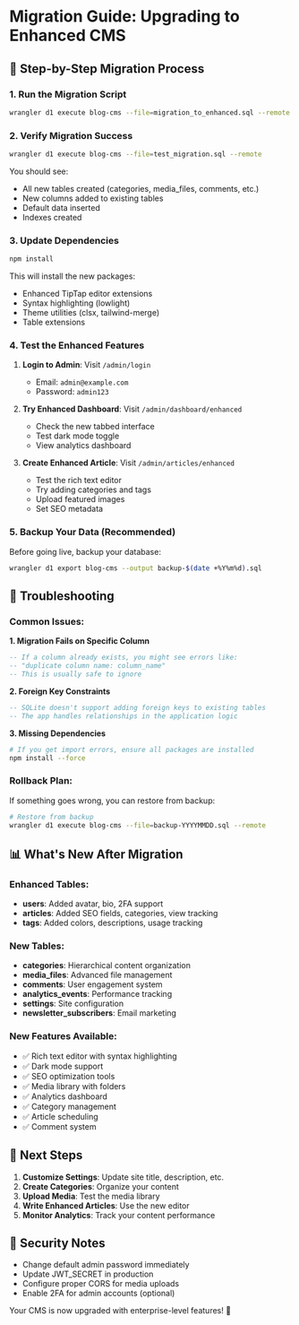 # Migration Guide: Upgrading to Enhanced CMS

## 🚀 Step-by-Step Migration Process

### 1. Run the Migration Script

```bash
wrangler d1 execute blog-cms --file=migration_to_enhanced.sql --remote
```

### 2. Verify Migration Success

```bash
wrangler d1 execute blog-cms --file=test_migration.sql --remote
```

You should see:
- All new tables created (categories, media_files, comments, etc.)
- New columns added to existing tables
- Default data inserted
- Indexes created

### 3. Update Dependencies

```bash
npm install
```

This will install the new packages:
- Enhanced TipTap editor extensions
- Syntax highlighting (lowlight)
- Theme utilities (clsx, tailwind-merge)
- Table extensions

### 4. Test the Enhanced Features

1. **Login to Admin**: Visit `/admin/login`
   - Email: `admin@example.com`
   - Password: `admin123`

2. **Try Enhanced Dashboard**: Visit `/admin/dashboard/enhanced`
   - Check the new tabbed interface
   - Test dark mode toggle
   - View analytics dashboard

3. **Create Enhanced Article**: Visit `/admin/articles/enhanced`
   - Test the rich text editor
   - Try adding categories and tags
   - Upload featured images
   - Set SEO metadata

### 5. Backup Your Data (Recommended)

Before going live, backup your database:

```bash
wrangler d1 export blog-cms --output backup-$(date +%Y%m%d).sql
```

## 🔧 Troubleshooting

### Common Issues:

**1. Migration Fails on Specific Column**
```sql
-- If a column already exists, you might see errors like:
-- "duplicate column name: column_name"
-- This is usually safe to ignore
```

**2. Foreign Key Constraints**
```sql
-- SQLite doesn't support adding foreign keys to existing tables
-- The app handles relationships in the application logic
```

**3. Missing Dependencies**
```bash
# If you get import errors, ensure all packages are installed
npm install --force
```

### Rollback Plan:

If something goes wrong, you can restore from backup:

```bash
# Restore from backup
wrangler d1 execute blog-cms --file=backup-YYYYMMDD.sql --remote
```

## 📊 What's New After Migration

### Enhanced Tables:
- **users**: Added avatar, bio, 2FA support
- **articles**: Added SEO fields, categories, view tracking
- **tags**: Added colors, descriptions, usage tracking

### New Tables:
- **categories**: Hierarchical content organization
- **media_files**: Advanced file management
- **comments**: User engagement system
- **analytics_events**: Performance tracking
- **settings**: Site configuration
- **newsletter_subscribers**: Email marketing

### New Features Available:
- ✅ Rich text editor with syntax highlighting
- ✅ Dark mode support
- ✅ SEO optimization tools
- ✅ Media library with folders
- ✅ Analytics dashboard
- ✅ Category management
- ✅ Article scheduling
- ✅ Comment system

## 🎯 Next Steps

1. **Customize Settings**: Update site title, description, etc.
2. **Create Categories**: Organize your content
3. **Upload Media**: Test the media library
4. **Write Enhanced Articles**: Use the new editor
5. **Monitor Analytics**: Track your content performance

## 🔐 Security Notes

- Change default admin password immediately
- Update JWT_SECRET in production
- Configure proper CORS for media uploads
- Enable 2FA for admin accounts (optional)

Your CMS is now upgraded with enterprise-level features! 🎉